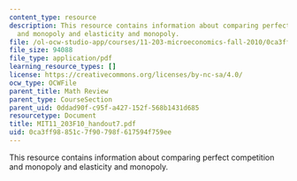 ```yaml
---
content_type: resource
description: This resource contains information about comparing perfect competition
  and monopoly and elasticity and monopoly.
file: /ol-ocw-studio-app/courses/11-203-microeconomics-fall-2010/0ca3ff98851c7f90798f617594f759ee_MIT11_203F10_handout7.pdf
file_size: 94088
file_type: application/pdf
learning_resource_types: []
license: https://creativecommons.org/licenses/by-nc-sa/4.0/
ocw_type: OCWFile
parent_title: Math Review
parent_type: CourseSection
parent_uid: 0ddad90f-c95f-a427-152f-568b1431d685
resourcetype: Document
title: MIT11_203F10_handout7.pdf
uid: 0ca3ff98-851c-7f90-798f-617594f759ee
---
```

This resource contains information about comparing perfect competition and monopoly and elasticity and monopoly.